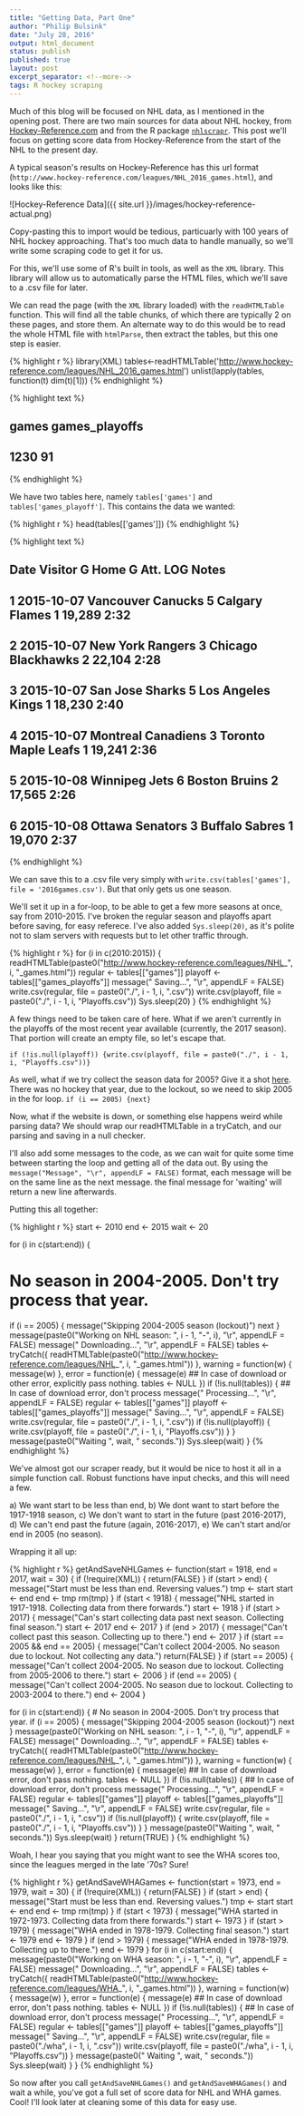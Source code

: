 ```yaml
---
title: "Getting Data, Part One"
author: "Philip Bulsink"
date: "July 28, 2016"
output: html_document
status: publish
published: true
layout: post
excerpt_separator: <!--more-->
tags: R hockey scraping 
---
```

 

 
Much of this blog will be focused on NHL data, as I mentioned in the opening post. There are two main sources for data about NHL hockey, from [Hockey-Reference.com](www.hockey-reference.com) and from the R package [`nhlscrapr`](https://cran.r-project.org/package=nhlscrapr). This post we'll focus on getting score data from Hockey-Reference from the start of the NHL to the present day. 
 
<!--more-->
 
A typical season's results on Hockey-Reference has this url format (`http://www.hockey-reference.com/leagues/NHL_2016_games.html`), and looks like this:
 
![Hockey-Reference Data]({{ site.url }}/images/hockey-reference-actual.png)
 
Copy-pasting this to import would be tedious, particuarly with 100 years of NHL hockey approaching. That's too much data to handle manually, so we'll write some scraping code to get it for us.
 
For this, we'll use some of R's built in tools, as well as the `XML` library. This library will allow us to automatically parse the HTML files, which we'll save to a .csv file for later.
 
We can read the page (with the `XML` library loaded) with the `readHTMLTable` function. This will find all the table chunks, of which there are typically 2 on these pages, and store them. An alternate way to do this would be to read the whole HTML file with `htmlParse`, then extract the tables, but this one step is easier.
 

{% highlight r %}
library(XML)
tables<-readHTMLTable('http://www.hockey-reference.com/leagues/NHL_2016_games.html')
unlist(lapply(tables, function(t) dim(t)[1]))
{% endhighlight %}



{% highlight text %}
##          games games_playoffs 
##           1230             91
{% endhighlight %}
 
We have two tables here, namely `tables['games']` and `tables['games_playoff']`. This contains the data we wanted:

{% highlight r %}
head(tables[['games']])
{% endhighlight %}



{% highlight text %}
##         Date            Visitor G                Home G    Att.  LOG Notes
## 1 2015-10-07  Vancouver Canucks 5      Calgary Flames 1  19,289 2:32      
## 2 2015-10-07   New York Rangers 3  Chicago Blackhawks 2  22,104 2:28      
## 3 2015-10-07    San Jose Sharks 5   Los Angeles Kings 1  18,230 2:40      
## 4 2015-10-07 Montreal Canadiens 3 Toronto Maple Leafs 1  19,241 2:36      
## 5 2015-10-08      Winnipeg Jets 6       Boston Bruins 2  17,565 2:26      
## 6 2015-10-08    Ottawa Senators 3      Buffalo Sabres 1  19,070 2:37
{% endhighlight %}
 
We can save this to a .csv file very simply with `write.csv(tables['games'], file = '2016games.csv')`. But that only gets us one season. 
 
We'll set it up in a for-loop, to be able to get a few more seasons at once, say from 2010-2015. I've broken the regular season and playoffs apart before saving, for easy referece. I've also added `Sys.sleep(20)`, as it's polite not to slam servers with requests but to let other traffic through.
 

{% highlight r %}
for (i in c(2010:2015)) {
  readHTMLTable(paste0("http://www.hockey-reference.com/leagues/NHL_", i, "_games.html"))
  regular <- tables[["games"]]
  playoff <- tables[["games_playoffs"]]
  message(" Saving...", "\r", appendLF = FALSE)
  write.csv(regular, file = paste0("./", i - 1, i, ".csv"))
  write.csv(playoff, file = paste0("./", i - 1, i, "Playoffs.csv"))
  Sys.sleep(20)
}
{% endhighlight %}
 
A few things need to be taken care of here. What if we aren't currently in the playoffs of the most recent year available (currently, the 2017 season). That portion will create an empty file, so let's escape that.
 
`if (!is.null(playoff)) {write.csv(playoff, file = paste0("./", i - 1, i, "Playoffs.csv"))}`
 
As well, what if we try collect the season data for 2005? Give it a shot [here](http://www.hockey-reference.com/leagues/NHL_2005_games.html). There was no hockey that year, due to the lockout, so we need to skip 2005 in the for loop.
`if (i == 2005) {next}`
 
Now, what if the website is down, or something else happens weird while parsing data? We should wrap our readHTMLTable in a tryCatch, and our parsing and saving in a null checker. 
 
I'll also add some messages to the code, as we can wait for quite some time between starting the loop and getting all of the data out. By using the `message("Message", "\r", appendLF = FALSE)` format, each message will be on the same line as the next message. the final message for 'waiting' will return a new line afterwards.
 
Putting this all together: 
 

{% highlight r %}
start <- 2010
end <- 2015
wait <- 20
 
for (i in c(start:end)) {
  # No season in 2004-2005. Don't try process that year.
  if (i == 2005) {
    message("Skipping 2004-2005 season (lockout)")
    next
  }
  message(paste0("Working on NHL season: ", i - 1, "-", i), "\r", appendLF = FALSE)
  message(" Downloading...", "\r", appendLF = FALSE)
  tables <- tryCatch({
    readHTMLTable(paste0("http://www.hockey-reference.com/leagues/NHL_", i, "_games.html"))
  }, warning = function(w) {
    message(w)
  }, error = function(e) {
    message(e)
    ## In case of download or other error, explicitly pass nothing.
    tables <- NULL
  })
  if (!is.null(tables)) {
    ## In case of download error, don't process
    message(" Processing...", "\r", appendLF = FALSE)
    regular <- tables[["games"]]
    playoff <- tables[["games_playoffs"]]
    message(" Saving...", "\r", appendLF = FALSE)
    write.csv(regular, file = paste0("./", i - 1, i, ".csv"))
    if (!is.null(playoff)) {
      write.csv(playoff, file = paste0("./", i - 1, i, "Playoffs.csv"))
    }
  }
  message(paste0("Waiting ", wait, " seconds."))
  Sys.sleep(wait)
}
{% endhighlight %}
 
We've almost got our scraper ready, but it would be nice to host it all in a simple function call. Robust functions have input checks, and this will need a few.
 
a) We want start to be less than end,
b) We dont want to start before the 1917-1918 season,
c) We don't want to start in the future (past 2016-2017),
d) We can't end past the future (again, 2016-2017), 
e) We can't start and/or end in 2005 (no season). 
 

 
Wrapping it all up:

{% highlight r %}
getAndSaveNHLGames <- function(start = 1918, end = 2017, wait = 30) {
  if (!require(XML)) {
    return(FALSE)
  }
  if (start > end) {
    message("Start must be less than end. Reversing values.")
    tmp <- start
    start <- end
    end <- tmp
    rm(tmp)
  }
  if (start < 1918) {
    message("NHL started in 1917-1918. Collecting data from there forwards.")
    start <- 1918
  }
  if (start > 2017) {
    message("Can's start collecting data past next season. Collecting final season.")
    start <- 2017
    end <- 2017
  }
  if (end > 2017) {
    message("Can't collect past this season. Collecting up to there.")
    end <- 2017
  }
  if (start == 2005 && end == 2005) {
    message("Can't collect 2004-2005. No season due to lockout. Not collecting any data.")
    return(FALSE)
  }
  if (start == 2005) {
    message("Can't collect 2004-2005. No season due to lockout. Collecting from 2005-2006 to there.")
    start <- 2006
  }
  if (end == 2005) {
    message("Can't collect 2004-2005. No season due to lockout. Collecting to 2003-2004 to there.")
    end <- 2004
  }
  
  for (i in c(start:end)) {
    # No season in 2004-2005. Don't try process that year.
    if (i == 2005) {
      message("Skipping 2004-2005 season (lockout)")
      next
    }
    message(paste0("Working on NHL season: ", i - 1, "-", i), "\r", appendLF = FALSE)
    message(" Downloading...", "\r", appendLF = FALSE)
    tables <- tryCatch({
      readHTMLTable(paste0("http://www.hockey-reference.com/leagues/NHL_", i, "_games.html"))
    }, warning = function(w) {
      message(w)
    }, error = function(e) {
      message(e)
      ## In case of download error, don't pass nothing.
      tables <- NULL
    })
    if (!is.null(tables)) {
      ## In case of download error, don't process
      message(" Processing...", "\r", appendLF = FALSE)
      regular <- tables[["games"]]
      playoff <- tables[["games_playoffs"]]
      message(" Saving...", "\r", appendLF = FALSE)
      write.csv(regular, file = paste0("./", i - 1, i, ".csv"))
      if (!is.null(playoff)) {
        write.csv(playoff, file = paste0("./", i - 1, i, "Playoffs.csv"))
      }
    }
    message(paste0("Waiting ", wait, " seconds."))
    Sys.sleep(wait)
  }
  return(TRUE)
}
{% endhighlight %}
 
Woah, I hear you saying that you might want to see the WHA scores too, since the leagues merged in the late '70s? Sure!

{% highlight r %}
getAndSaveWHAGames <- function(start = 1973, end = 1979, wait = 30) {
  if (!require(XML)) {
    return(FALSE)
  }
  if (start > end) {
    message("Start must be less than end. Reversing values.")
    tmp <- start
    start <- end
    end <- tmp
    rm(tmp)
  }
  if (start < 1973) {
    message("WHA started in 1972-1973. Collecting data from there forwards.")
    start <- 1973
  }
  if (start > 1979) {
    message("WHA ended in 1978-1979. Collecting final season.")
    start <- 1979
    end <- 1979
  }
  if (end > 1979) {
    message("WHA ended in 1978-1979. Collecting up to there.")
    end <- 1979
  }
  for (i in c(start:end)) {
    message(paste0("Working on WHA season: ", i - 1, "-", i), "\r", appendLF = FALSE)
    message(" Downloading...", "\r", appendLF = FALSE)
    tables <- tryCatch({
      readHTMLTable(paste0("http://www.hockey-reference.com/leagues/WHA_", i, "_games.html"))
    }, warning = function(w) {
      message(w)
    }, error = function(e) {
      message(e)
      ## In case of download error, don't pass nothing.
      tables <- NULL
    })
    if (!is.null(tables)) {
      ## In case of download error, don't process
      message(" Processing...", "\r", appendLF = FALSE)
      regular <- tables[["games"]]
      playoff <- tables[["games_playoffs"]]
      message(" Saving...", "\r", appendLF = FALSE)
      write.csv(regular, file = paste0("./wha", i - 1, i, ".csv"))
      write.csv(playoff, file = paste0("./wha", i - 1, i, "Playoffs.csv"))
    }
    message(paste0(" Waiting ", wait, " seconds."))
    Sys.sleep(wait)
  }
}
{% endhighlight %}
 
So now after you call `getAndSaveNHLGames()` and `getAndSaveWHAGames()` and wait a while, you've got a full set of score data for NHL and WHA games. Cool! I'll look later at cleaning some of this data for easy use.
